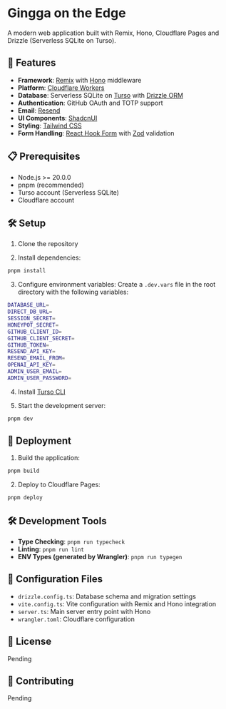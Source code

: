 # Gingga on the Edge

A modern web application built with Remix, Hono, Cloudflare Pages and Drizzle (Serverless SQLite on Turso).

## 🚀 Features

- **Framework**: [Remix](https://remix.run/) with [Hono](https://hono.dev/) middleware
- **Platform**: [Cloudflare Workers](https://workers.cloudflare.com/)
- **Database**: Serverless SQLite on [Turso](https://turso.tech/) with [Drizzle ORM](https://orm.drizzle.team/)
- **Authentication**: GitHub OAuth and TOTP support
- **Email**: [Resend](https://resend.com/)
- **UI Components**: [ShadcnUI](https://ui.shadcn.com/)
- **Styling**: [Tailwind CSS](https://tailwindcss.com/)
- **Form Handling**: [React Hook Form](https://react-hook-form.com/) with [Zod](https://zod.dev/) validation

## 📋 Prerequisites

- Node.js >= 20.0.0
- pnpm (recommended)
- Turso account (Serverless SQLite)
- Cloudflare account

## 🛠️ Setup

1. Clone the repository

2. Install dependencies:

```bash
pnpm install
```

3. Configure environment variables:
   Create a `.dev.vars` file in the root directory with the following variables:

```bash
DATABASE_URL=
DIRECT_DB_URL=
SESSION_SECRET=
HONEYPOT_SECRET=
GITHUB_CLIENT_ID=
GITHUB_CLIENT_SECRET=
GITHUB_TOKEN=
RESEND_API_KEY=
RESEND_EMAIL_FROM=
OPENAI_API_KEY=
ADMIN_USER_EMAIL=
ADMIN_USER_PASSWORD=
```

4. Install [Turso CLI](https://docs.turso.tech/cli/installation/)

5. Start the development server:

```bash
pnpm dev
```

## 🚀 Deployment

1. Build the application:

```bash
pnpm build
```

2. Deploy to Cloudflare Pages:

```bash
pnpm deploy
```

## 🛠️ Development Tools

- **Type Checking**: `pnpm run typecheck`
- **Linting**: `pnpm run lint`
- **ENV Types (generated by Wrangler)**: `pnpm run typegen`

## 🔧 Configuration Files

- `drizzle.config.ts`: Database schema and migration settings
- `vite.config.ts`: Vite configuration with Remix and Hono integration
- `server.ts`: Main server entry point with Hono
- `wrangler.toml`: Cloudflare configuration

## 📝 License

Pending

## 👥 Contributing

Pending

